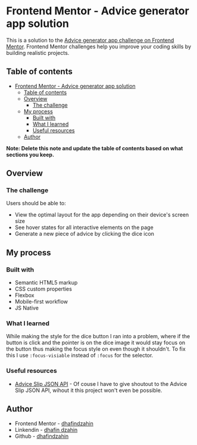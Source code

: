 # Frontend Mentor - Advice generator app solution

This is a solution to the [Advice generator app challenge on Frontend Mentor](https://www.frontendmentor.io/challenges/advice-generator-app-QdUG-13db). Frontend Mentor challenges help you improve your coding skills by building realistic projects.

## Table of contents

- [Frontend Mentor - Advice generator app solution](#frontend-mentor---advice-generator-app-solution)
	- [Table of contents](#table-of-contents)
	- [Overview](#overview)
		- [The challenge](#the-challenge)
	- [My process](#my-process)
		- [Built with](#built-with)
		- [What I learned](#what-i-learned)
		- [Useful resources](#useful-resources)
	- [Author](#author)

**Note: Delete this note and update the table of contents based on what sections you keep.**

## Overview

### The challenge

Users should be able to:

- View the optimal layout for the app depending on their device's screen size
- See hover states for all interactive elements on the page
- Generate a new piece of advice by clicking the dice icon

## My process

### Built with

- Semantic HTML5 markup
- CSS custom properties
- Flexbox
- Mobile-first workflow
- JS Native

### What I learned

While making the style for the dice button I ran into a problem, where if the button is click and the pointer is on the dice image it would stay focus on the button thus making the focus style on even though it shouldn't. To fix this I use `:focus-visiable` instead of `:focus` for the selector.

### Useful resources

- [Advice Slip JSON API](https://api.adviceslip.com/) - Of couse I have to give shoutout to the Advice Slip JSON API, wihout it this project won't even be possible.

## Author

- Frontend Mentor - [dhafindzahin](https://www.frontendmentor.io/profile/dhafindzahin)
- Linkendin - [dhafin dzahin](https://www.linkedin.com/in/dhafin-dzahin/)
- Github - [dhafindzahin](https://github.com/dhafindzahin)
